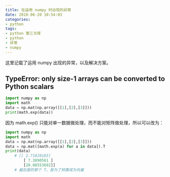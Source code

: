 ```yaml
---
title: 在运用 numpy 时出现的异常
date: 2018-06-20 10:54:03
categories:
- python
tags:
- python 第三方库
- python
- 异常
- numpy
---
```

这里记载了运用 numpy 出现的异常，以及解决方案。

<!-- more -->

## TypeError: only size-1 arrays can be converted to Python scalars

```python
import numpy as np
import math
data = np.mat(np.array([[1],[2],[3]]))
print(math.exp(data)) 
```

因为 math.exp() 只能对单一数据做处理，而不能对矩阵做处理，所以可以改为：

```python
import numpy as np
import math
data = np.mat(np.array([[1],[2],[3]]))
data = np.mat([math.exp(a) for a in data]).T
print(data)
	# [[ 2.71828183]
		[ 7.3890561 ]
		[20.08553692]]
	# 最后面的那个 T，是为了转置成为向量
```
